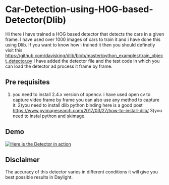 # Car-Detection-using-HOG-based-Detector(Dlib)
Hi there i have trained a HOG based detector that detects the cars in a given frame. I have used over 1000 images of cars to train it and i have done this using Dlib. If you want to know how i trained it then you should definetly visit this
https://github.com/davisking/dlib/blob/master/python_examples/train_object_detector.py
I have added the detector file and the test code in which you can load the detector ad process it frame by frame.
## Pre requisites 
1) you need to install 2.4.x version of opencv. i have used open cv to capture video frame by frame you can also use any method to capture it.
2)you need to install dlib python binding here is a good post https://www.pyimagesearch.com/2017/03/27/how-to-install-dlib/
3)you need to instal python and skimage.
## Demo

[![Here is the Detector in action](http://img.youtube.com/vi/6TkzwVgm1Ps/0.jpg)](https://www.youtube.com/watch?v=6TkzwVgm1Ps)
## Disclaimer
The accuracy of this detector varies in different conditions it will give you best possible results in Daylight.

